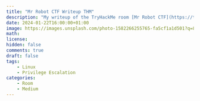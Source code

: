 ```yaml
---
title: "Mr Robot CTF Writeup THM"
description: "My writeup of the TryHackMe room [Mr Robot CTF](https://tryhackme.com/room/mrrobot)"
date: 2024-01-22T16:00:00+01:00
image: https://images.unsplash.com/photo-1582266255765-fa5cf1a1d501?q=80&w=2670&auto=format&fit=crop&ixlib=rb-4.0.3&ixid=M3wxMjA3fDB8MHxwaG90by1wYWdlfHx8fGVufDB8fHx8fA%3D%3D
math:
license:
hidden: false
comments: true
draft: false
tags:
    - Linux
    - Privilege Escalation
categories:
    - Room
    - Medium
---
```

